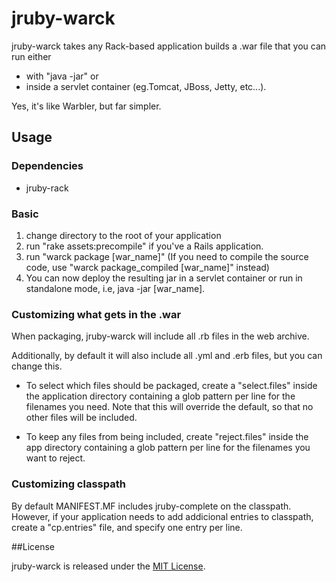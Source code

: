 # jruby-warck

jruby-warck takes any Rack-based application builds a .war file that you can run either

  * with "java -jar" or
  * inside a servlet container (eg.Tomcat, JBoss, Jetty, etc...).

Yes, it's like Warbler, but far simpler.

## Usage

### Dependencies
  * jruby-rack

### Basic

  1. change directory to the root of your application
  2. run "rake assets:precompile" if you've a Rails application.
  3. run "warck package [war_name]" (If you need to compile the source code, use "warck package_compiled [war_name]" instead)
  4. You can now deploy the resulting jar in a servlet container or run in standalone mode, i.e, java -jar [war_name].

### Customizing what gets in the .war


When packaging, jruby-warck will include all .rb files in the web archive.

Additionally, by default it will also include all .yml and .erb files, but you can change this.

* To select which files should be packaged, create a "select.files" inside the application directory containing a glob pattern per line for the filenames you need. Note that this will override the default, so that no other files will be included.

* To keep any files from being included, create "reject.files" inside the app directory containing a glob pattern per line for the filenames you want to reject.

### Customizing classpath
By default MANIFEST.MF includes jruby-complete on the classpath. However, if your application needs to add addicional entries to classpath, create a "cp.entries" file, and specify one entry per line.

##License

jruby-warck is released under the [MIT License](http://www.opensource.org/licenses/MIT).

